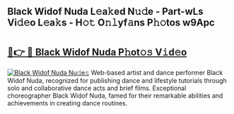 ## Black Widof Nuda L𝚎a𝚔ed N𝚞𝚍e - Part-wLs Vi𝚍𝚎o L𝚎a𝚔s - H𝚘𝚝 O𝚗𝚕yf𝚊ns P𝚑𝚘tos w9Apc

# <h2><a href="http://kf1ctn.oniu.top/?m=Black+Widof+Nuda">🔗👉 🔴 Black Widof Nuda P𝚑ot𝚘𝚜 V𝚒d𝚎o</a></h2>

[![Black Widof Nuda Nu𝚍e𝚜](https://i.imgur.com/0qMVB7G.gif)](http://kf1ctn.oniu.top/?m=Black+Widof+Nuda)
Web-based artist and dance performer Black Widof Nuda, recognized for publishing dance and lifestyle tutorials through solo and collaborative dance acts and brief films. Exceptional choreographer Black Widof Nuda, famed for their remarkable abilities and achievements in creating dance routines.  
